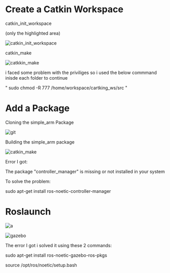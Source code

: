 # Create a Catkin Workspace

catkin_init_workspace

(only the highlighted area)

![catkin_init_workspace](https://github.com/humaid7madi/Mobile-Robotics/assets/94049507/2382cafc-94eb-4f9d-9985-049e20cee2b4)

catkin_make

![catkkin_make](https://github.com/humaid7madi/Mobile-Robotics/assets/94049507/699e477a-8f83-4b4f-8df0-306026d23926)


i faced some problem with the priviliges so i used the below commmand inisde each folder to continue 

" sudo chmod -R 777 /home/workspace/cartking_ws/src "

# Add a Package

Cloning the simple_arm Package

![git](https://github.com/humaid7madi/Mobile-Robotics/assets/94049507/db26a6dc-1531-44f8-9d5c-2d16812e7b8d)

Building the simple_arm package

![catkin_make](https://github.com/humaid7madi/Mobile-Robotics/assets/94049507/84fafa2d-90a2-4955-b477-b277bbae7e67)


Error I got:

The package "controller_manager" is missing or not installed in your system

To solve the problem:

sudo apt-get install ros-noetic-controller-manager

# Roslaunch

![a](https://github.com/humaid7madi/Mobile-Robotics/assets/94049507/31ccf3b9-f9f8-45d6-956f-ee263efd4844)

![gazebo](https://github.com/humaid7madi/Mobile-Robotics/assets/94049507/cb3cddec-3d60-43e8-9cf2-8ccf101ca387)



The error I got i solved it using these 2 commands:

sudo apt-get install ros-noetic-gazebo-ros-pkgs

source /opt/ros/noetic/setup.bash



